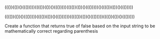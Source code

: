 ((())(())()((()))))(((())(())()((()))))(((())(())()((()))))()(((())(())()((()))))
 
(((())(())()((()))))(((())(())()((())))))((((())(())()((()))))(((())(())()((()))))
 
Create a function that returns true of false based on the input string to be mathematically correct regarding parenthesis
